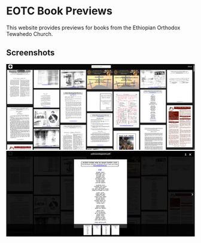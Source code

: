 
# EOTC Book Previews

This website provides previews for books from the Ethiopian Orthodox Tewahedo Church.

## Screenshots

![Sample 1](sample1.png)
![Sample 2](sample2.png)
